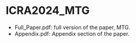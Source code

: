 # ICRA2024_MTG

- Full_Paper.pdf: full version of the paper, MTG.
- Appendix.pdf:  Appendix section of the paper.
